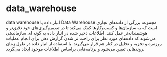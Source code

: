 # data_warehouse
data warehouse
انبار داده یا Data Warehouse مجموعه بزرگی از داده‌های تجاری است که به سازمان‌ها و کسب‌وکارها کمک می‌کند تا در تصمیم‌گیری‌های خود دقیق‌تر و هوشمندانه‌تر عمل کنند. اطلاعات ذخیر شده در انبار داده به گونه ای سازماندهی می‌شوند که داده‌های مورد نظر برای راحت تر شدن  گزارش دهی برای انجام عملیات روزمره و تجزیه و تحلیل در کنار هم قرار می‌گیرند. با استفاده از انبار داده در طول زمان روندهایی تعیین می‌شود و برنامه‌هایی براساس اطلاعات موجود ایجاد می‌گردد.
